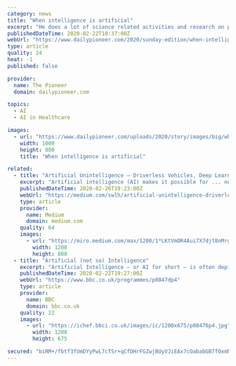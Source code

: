 ```yaml
---
category: news
title: "When intelligence is artificial"
excerpt: "He does a lot of science related activities and research on pancreatic cancer in the medical field and the application of applying artificial intelligence (AI ... All this is becoming part of tele-medicine or remote healthcare. The idea is that one doesn’t really have to go physically to a hospital but a lot interaction can happen remotely ..."
publishedDateTime: 2020-02-22T18:37:00Z
webUrl: "https://www.dailypioneer.com/2020/sunday-edition/when-intelligence-is-artificial.html"
type: article
quality: 24
heat: -1
published: false

provider:
  name: The Pioneer
  domain: dailypioneer.com

topics:
  - AI
  - AI in Healthcare

images:
  - url: "https://www.dailypioneer.com/uploads/2020/story/images/big/when-intelligence-is-artificial-2020-02-23.jpg"
    width: 1000
    height: 800
    title: "When intelligence is artificial"

related:
  - title: "Artificial Unintelligence — Driverless Vehicles, Deep Learning and Dirty Datasets"
    excerpt: "Artificial intelligence (AI) makes it possible for ... ness contributes to the inherent uncertainty of the whole endeavor. Driverless Vehicles — What are the values that we are going to embed ..."
    publishedDateTime: 2020-02-26T19:23:00Z
    webUrl: "https://medium.com/swlh/artificial-unintelligence-driverless-vehicles-deep-learning-and-dirty-datasets-9f1793fdf3fe"
    type: article
    provider:
      name: Medium
      domain: medium.com
    quality: 64
    images:
      - url: "https://miro.medium.com/max/1200/1*LKtVmOR4Aui7X7djt8nMrg.jpeg"
        width: 1200
        height: 800
  - title: "Artificial (not so) Intelligence"
    excerpt: "Artificial Intelligence – or AI for short – is often depicted in films in the shape of helpful droids, all-knowing computers or even malevolent ‘death bots’. In real life, we’re making leaps and bounds in this technology’s capabilities with satnavs, and voice assistants like Alexa and Siri making frequent appearances in our daily lives."
    publishedDateTime: 2020-02-22T19:27:00Z
    webUrl: "https://www.bbc.co.uk/programmes/p0847dp4"
    type: article
    provider:
      name: BBC
      domain: bbc.co.uk
    quality: 22
    images:
      - url: "https://ichef.bbci.co.uk/images/ic/1200x675/p08476p4.jpg"
        width: 1200
        height: 675

secured: "biRM+/fbtf3fUmDYyPwL7cTSr+qCfDHrFGZwjBUyVJiEAx7cOababGB7fOxmNkydEHyKFIW/u5lhxN0UF7Yu+6q9KbBnjt2Wzi0fLtGsBlgH9uJF4p6H8LGh4eutTbNoHgRVVFOJ5akxRpGkR0/QLVOOLx2ly081jxbpXfwrWnmm1EkKVOlxHvTvfZVL6jEiw5UFkp9i+y2hjYtykFFZl+8x6SjwkicUsqoJDRbsCVLJhbSlKEpqfc98MFujXmbyMp8IfAifsiRapLkOoA54OsxOJBeCVCmakLlzlG4qMyYmo9hzO8QqMiI25kprMB2wM1ssRzgnc0N2p5zknOajMpUjpDmrnSdnyDt+EYhrejFW2UtHe5ycDdF9NJFd4/UWO0xGgXItaNa8ojWHtVTomMNIgV0chRkKmjcN4lWd87rrRWl4PKFa8gO0MWL8QiJQpQeIgezDGYbQqLx2M5o+oEnR8erJqJu+38Kt98CmZiw=;IX1pZBggtDEM5IyCkFimeg=="
---
```



